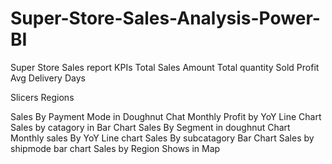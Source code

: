 # Super-Store-Sales-Analysis-Power-BI
Super Store Sales report
KPIs
Total Sales Amount
Total quantity Sold
Profit
Avg Delivery Days

Slicers
Regions


Sales By Payment Mode in Doughnut Chat
Monthly Profit by YoY Line Chart
Sales by catagory in Bar Chart
Sales By Segment in doughnut Chart
Monthly sales By YoY Line chart
Sales By subcatagory Bar Chart
Sales by shipmode bar chart
Sales by Region Shows in Map
